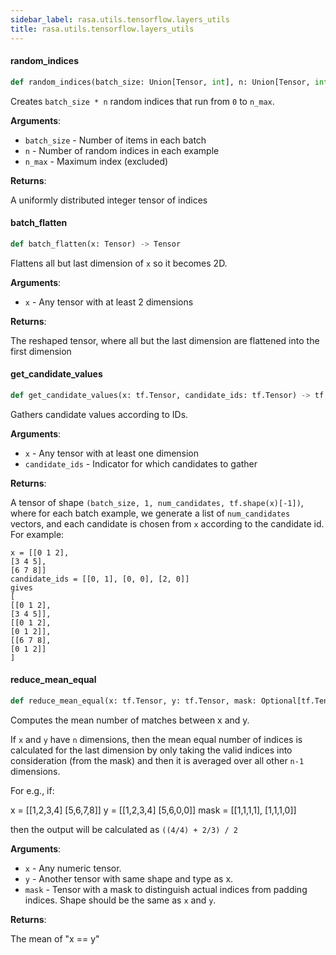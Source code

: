 ```yaml
---
sidebar_label: rasa.utils.tensorflow.layers_utils
title: rasa.utils.tensorflow.layers_utils
---
```

#### random\_indices

```python
def random_indices(batch_size: Union[Tensor, int], n: Union[Tensor, int], n_max: Union[Tensor, int]) -> Tensor
```

Creates `batch_size * n` random indices that run from `0` to `n_max`.

**Arguments**:

- `batch_size` - Number of items in each batch
- `n` - Number of random indices in each example
- `n_max` - Maximum index (excluded)
  

**Returns**:

  A uniformly distributed integer tensor of indices

#### batch\_flatten

```python
def batch_flatten(x: Tensor) -> Tensor
```

Flattens all but last dimension of `x` so it becomes 2D.

**Arguments**:

- `x` - Any tensor with at least 2 dimensions
  

**Returns**:

  The reshaped tensor, where all but the last dimension
  are flattened into the first dimension

#### get\_candidate\_values

```python
def get_candidate_values(x: tf.Tensor, candidate_ids: tf.Tensor) -> tf.Tensor
```

Gathers candidate values according to IDs.

**Arguments**:

- `x` - Any tensor with at least one dimension
- `candidate_ids` - Indicator for which candidates to gather
  

**Returns**:

  A tensor of shape `(batch_size, 1, num_candidates, tf.shape(x)[-1])`, where
  for each batch example, we generate a list of `num_candidates` vectors, and
  each candidate is chosen from `x` according to the candidate id. For example:
  
  ```
  x = [[0 1 2],
  [3 4 5],
  [6 7 8]]
  candidate_ids = [[0, 1], [0, 0], [2, 0]]
  gives
  [
  [[0 1 2],
  [3 4 5]],
  [[0 1 2],
  [0 1 2]],
  [[6 7 8],
  [0 1 2]]
  ]
  ```

#### reduce\_mean\_equal

```python
def reduce_mean_equal(x: tf.Tensor, y: tf.Tensor, mask: Optional[tf.Tensor] = None) -> tf.Tensor
```

Computes the mean number of matches between x and y.

If `x` and `y` have `n` dimensions, then the mean equal
number of indices is calculated for the last dimension by
only taking the valid indices into consideration
(from the mask) and then it is averaged over all
other `n-1` dimensions.

For e.g., if:

x = [[1,2,3,4]
[5,6,7,8]]
y = [[1,2,3,4]
[5,6,0,0]]
mask = [[1,1,1,1],
[1,1,1,0]]

then the output will be calculated as `((4/4) + 2/3) / 2`

**Arguments**:

- `x` - Any numeric tensor.
- `y` - Another tensor with same shape and type as x.
- `mask` - Tensor with a mask to distinguish actual indices from padding indices.
  Shape should be the same as `x` and `y`.
  

**Returns**:

  The mean of &quot;x == y&quot;

